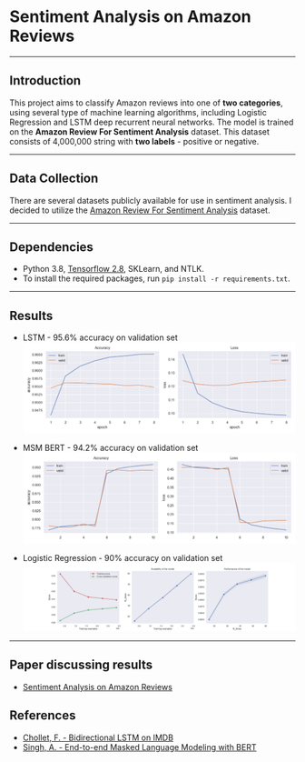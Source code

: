 # Sentiment Analysis on Amazon Reviews

---

## Introduction

This project aims to classify Amazon reviews into one of **two categories**, using several type of machine learning 
algorithms, including Logistic Regression and LSTM deep recurrent neural networks. The model is trained on the **Amazon 
Review For Sentiment Analysis** dataset. This dataset consists of 4,000,000 string with **two labels** - positive or negative.

---

## Data Collection
There are several datasets publicly available for use in sentiment analysis. I decided to utilize the [Amazon 
Review For Sentiment Analysis](https://www.kaggle.com/datasets/bittlingmayer/amazonreviews) dataset. 

---

## Dependencies

* Python 3.8, [Tensorflow 2.8](https://www.tensorflow.org/), SKLearn, and NTLK.
* To install the required packages, run `pip install -r requirements.txt`.

---
## Results

* LSTM - 95.6% accuracy on validation set
  ![epoch history](results/epoch_history.png)



* MSM BERT - 94.2% accuracy on validation set
![BERT epoch history](results/bert_classifier_epoch_history.png)



* Logistic Regression - 90% accuracy on validation set
![Logistic Regression Curves](results/logRes_history.png)
---

## Paper discussing results
* [Sentiment Analysis on Amazon Reviews](https://docs.google.com/document/d/1dXUQishbi1LZOsuqpGc-Jp2hXqyAZFVr7caLf_EWVrE/edit?usp=sharing)


## References
* [Chollet, F. - Bidirectional LSTM on IMDB](https://keras.io/examples/nlp/bidirectional_lstm_imdb/)
* [Singh, A. - End-to-end Masked Language Modeling with BERT](https://keras.io/examples/nlp/masked_language_modeling/)
